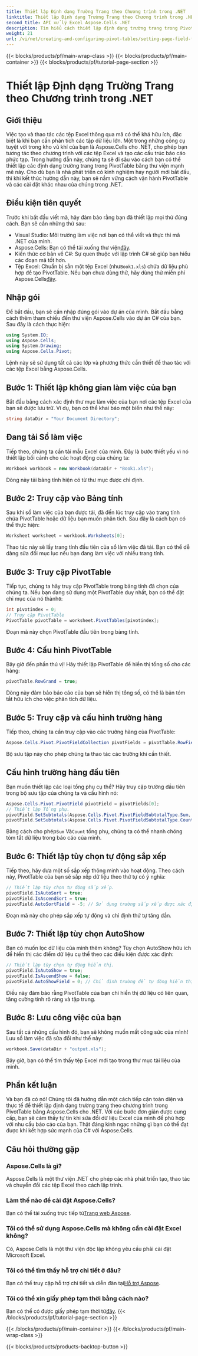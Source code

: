 ```yaml
---
title: Thiết lập Định dạng Trường Trang theo Chương trình trong .NET
linktitle: Thiết lập Định dạng Trường Trang theo Chương trình trong .NET
second_title: API xử lý Excel Aspose.Cells .NET
description: Tìm hiểu cách thiết lập định dạng trường trang trong PivotTable theo chương trình bằng Aspose.Cells cho .NET. Làm theo hướng dẫn từng bước của chúng tôi để quản lý dữ liệu liền mạch.
weight: 21
url: /vi/net/creating-and-configuring-pivot-tables/setting-page-field-format/
---
```


{{< blocks/products/pf/main-wrap-class >}}
{{< blocks/products/pf/main-container >}}
{{< blocks/products/pf/tutorial-page-section >}}

# Thiết lập Định dạng Trường Trang theo Chương trình trong .NET

## Giới thiệu
Việc tạo và thao tác các tệp Excel thông qua mã có thể khá hữu ích, đặc biệt là khi bạn cần phân tích các tập dữ liệu lớn. Một trong những công cụ tuyệt vời trong kho vũ khí của bạn là Aspose.Cells cho .NET, cho phép bạn tương tác theo chương trình với các tệp Excel và tạo các cấu trúc báo cáo phức tạp. Trong hướng dẫn này, chúng ta sẽ đi sâu vào cách bạn có thể thiết lập các định dạng trường trang trong PivotTable bằng thư viện mạnh mẽ này. Cho dù bạn là nhà phát triển có kinh nghiệm hay người mới bắt đầu, thì khi kết thúc hướng dẫn này, bạn sẽ nắm vững cách vận hành PivotTable và các cài đặt khác nhau của chúng trong .NET.
## Điều kiện tiên quyết
Trước khi bắt đầu viết mã, hãy đảm bảo rằng bạn đã thiết lập mọi thứ đúng cách. Bạn sẽ cần những thứ sau:
- Visual Studio: Môi trường làm việc nơi bạn có thể viết và thực thi mã .NET của mình.
-  Aspose.Cells: Bạn có thể tải xuống thư viện[đây](https://releases.aspose.com/cells/net/).
- Kiến thức cơ bản về C#: Sự quen thuộc với lập trình C# sẽ giúp bạn hiểu các đoạn mã tốt hơn.
-  Tệp Excel: Chuẩn bị sẵn một tệp Excel (như`Book1.xls`) chứa dữ liệu phù hợp để tạo PivotTable. 
 Nếu bạn chưa dùng thử, hãy dùng thử miễn phí Aspose.Cells[đây](https://releases.aspose.com/).
## Nhập gói
Để bắt đầu, bạn sẽ cần nhập đúng gói vào dự án của mình. Bắt đầu bằng cách thêm tham chiếu đến thư viện Aspose.Cells vào dự án C# của bạn. Sau đây là cách thực hiện:
```csharp
using System.IO;
using Aspose.Cells;
using System.Drawing;
using Aspose.Cells.Pivot;
```
Lệnh này sẽ sử dụng tất cả các lớp và phương thức cần thiết để thao tác với các tệp Excel bằng Aspose.Cells.
## Bước 1: Thiết lập không gian làm việc của bạn
Bắt đầu bằng cách xác định thư mục làm việc của bạn nơi các tệp Excel của bạn sẽ được lưu trữ. Ví dụ, bạn có thể khai báo một biến như thế này:
```csharp
string dataDir = "Your Document Directory";
```
## Đang tải Sổ làm việc
Tiếp theo, chúng ta cần tải mẫu Excel của mình. Đây là bước thiết yếu vì nó thiết lập bối cảnh cho các hoạt động của chúng ta:
```csharp
Workbook workbook = new Workbook(dataDir + "Book1.xls");
```
Dòng này tải bảng tính hiện có từ thư mục được chỉ định.
## Bước 2: Truy cập vào Bảng tính
Sau khi sổ làm việc của bạn được tải, đã đến lúc truy cập vào trang tính chứa PivotTable hoặc dữ liệu bạn muốn phân tích. Sau đây là cách bạn có thể thực hiện:
```csharp
Worksheet worksheet = workbook.Worksheets[0];
```
Thao tác này sẽ lấy trang tính đầu tiên của sổ làm việc đã tải. Bạn có thể dễ dàng sửa đổi mục lục nếu bạn đang làm việc với nhiều trang tính.
## Bước 3: Truy cập PivotTable
 Tiếp tục, chúng ta hãy truy cập PivotTable trong bảng tính đã chọn của chúng ta. Nếu bạn đang sử dụng một PivotTable duy nhất, bạn có thể đặt chỉ mục của nó thành`0`:
```csharp
int pivotindex = 0;
// Truy cập PivotTable
PivotTable pivotTable = worksheet.PivotTables[pivotindex];
```
Đoạn mã này chọn PivotTable đầu tiên trong bảng tính. 
## Bước 4: Cấu hình PivotTable
Bây giờ đến phần thú vị! Hãy thiết lập PivotTable để hiển thị tổng số cho các hàng:
```csharp
pivotTable.RowGrand = true;
```
Dòng này đảm bảo báo cáo của bạn sẽ hiển thị tổng số, có thể là bản tóm tắt hữu ích cho việc phân tích dữ liệu.
## Bước 5: Truy cập và cấu hình trường hàng
Tiếp theo, chúng ta cần truy cập vào các trường hàng của PivotTable:
```csharp
Aspose.Cells.Pivot.PivotFieldCollection pivotFields = pivotTable.RowFields;
```
Bộ sưu tập này cho phép chúng ta thao tác các trường khi cần thiết.
## Cấu hình trường hàng đầu tiên
Bạn muốn thiết lập các loại tổng phụ cụ thể? Hãy truy cập trường đầu tiên trong bộ sưu tập của chúng ta và cấu hình nó:
```csharp
Aspose.Cells.Pivot.PivotField pivotField = pivotFields[0];
// Thiết lập Tổng phụ.
pivotField.SetSubtotals(Aspose.Cells.Pivot.PivotFieldSubtotalType.Sum, true);
pivotField.SetSubtotals(Aspose.Cells.Pivot.PivotFieldSubtotalType.Count, true);
```
 Bằng cách cho phép`Sum` Và`Count` tổng phụ, chúng ta có thể nhanh chóng tóm tắt dữ liệu trong báo cáo của mình.
## Bước 6: Thiết lập tùy chọn tự động sắp xếp
Tiếp theo, hãy đưa một số sắp xếp thông minh vào hoạt động. Theo cách này, PivotTable của bạn sẽ sắp xếp dữ liệu theo thứ tự có ý nghĩa:
```csharp
// Thiết lập tùy chọn tự động sắp xếp.
pivotField.IsAutoSort = true;
pivotField.IsAscendSort = true;
pivotField.AutoSortField = -5; // Sử dụng trường sắp xếp được xác định trước.
```
Đoạn mã này cho phép sắp xếp tự động và chỉ định thứ tự tăng dần. 
## Bước 7: Thiết lập tùy chọn AutoShow
Bạn có muốn lọc dữ liệu của mình thêm không? Tùy chọn AutoShow hữu ích để hiển thị các điểm dữ liệu cụ thể theo các điều kiện được xác định:
```csharp
// Thiết lập tùy chọn tự động hiển thị.
pivotField.IsAutoShow = true;
pivotField.IsAscendShow = false;
pivotField.AutoShowField = 0; // Chỉ định trường để tự động hiển thị.
```
Điều này đảm bảo rằng PivotTable của bạn chỉ hiển thị dữ liệu có liên quan, tăng cường tính rõ ràng và tập trung.
## Bước 8: Lưu công việc của bạn
Sau tất cả những cấu hình đó, bạn sẽ không muốn mất công sức của mình! Lưu sổ làm việc đã sửa đổi như thế này:
```csharp
workbook.Save(dataDir + "output.xls");
```
Bây giờ, bạn có thể tìm thấy tệp Excel mới tạo trong thư mục tài liệu của mình.
## Phần kết luận
Và bạn đã có nó! Chúng tôi đã hướng dẫn một cách tiếp cận toàn diện và thực tế để thiết lập định dạng trường trang theo chương trình trong PivotTable bằng Aspose.Cells cho .NET. Với các bước đơn giản được cung cấp, bạn sẽ cảm thấy tự tin khi sửa đổi dữ liệu Excel của mình để phù hợp với nhu cầu báo cáo của bạn. Thật đáng kinh ngạc những gì bạn có thể đạt được khi kết hợp sức mạnh của C# với Aspose.Cells.
## Câu hỏi thường gặp
### Aspose.Cells là gì?
Aspose.Cells là một thư viện .NET cho phép các nhà phát triển tạo, thao tác và chuyển đổi các tệp Excel theo cách lập trình.
### Làm thế nào để cài đặt Aspose.Cells?
 Bạn có thể tải xuống trực tiếp từ[Trang web Aspose](https://releases.aspose.com/cells/net/).
### Tôi có thể sử dụng Aspose.Cells mà không cần cài đặt Excel không?
Có, Aspose.Cells là một thư viện độc lập không yêu cầu phải cài đặt Microsoft Excel.
### Tôi có thể tìm thấy hỗ trợ chi tiết ở đâu?
 Bạn có thể truy cập hỗ trợ chi tiết và diễn đàn tại[Hỗ trợ Aspose](https://forum.aspose.com/c/cells/9).
### Tôi có thể xin giấy phép tạm thời bằng cách nào?
 Bạn có thể có được giấy phép tạm thời từ[đây](https://purchase.aspose.com/temporary-license/).
{{< /blocks/products/pf/tutorial-page-section >}}

{{< /blocks/products/pf/main-container >}}
{{< /blocks/products/pf/main-wrap-class >}}

{{< blocks/products/products-backtop-button >}}

